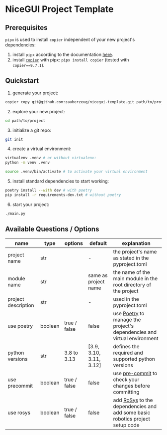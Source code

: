 # NiceGUI Project Template

## Prerequisites

`pipx` is used to install `copier` independent of your new project's dependencies:

1. install `pipx` according to the documentation [here](https://pipx.pypa.io/stable/).
2. install [`copier`](https://copier.readthedocs.io/en/stable/) with pipx: `pipx install copier` (tested with `copier==9.7.1`).


## Quickstart

1. generate your project:
```bash
copier copy git@github.com:zauberzeug/nicegui-template.git path/to/project
```
2. explore your new project:
```bash
cd path/to/project
```
3. initialize a git repo:
```bash
git init
```
4. create a virtual environment:
```bash
virtualenv .venv # or without virtualenv:
python -m venv .venv

source .venv/bin/activate # to activate your virtual environment
```
5. install standard dependencies to start working:
```bash
poetry install --with dev # with poetry 
pip install -r requirements-dev.txt # without poetry
```
6. start your project:
```bash
./main.py
```

## Available Questions / Options

| name                | type    | options      | default                 | explanation                                                                                           |
| ------------------- | ------- | ------------ | ----------------------- | ----------------------------------------------------------------------------------------------------- |
| project name        | str     |              | -                       | the project's name as stated in the pyproject.toml                                                    |
| module name         | str     |              | same as project name    | the name of the main module in the root directory of the project                                      |
| project description | str     |              | -                       | used in the pyproject.toml                                                                            |
| use poetry          | boolean | true / false | false                   | use [Poetry](https://python-poetry.org/) to manage the project's dependencies and virtual environment |
| python versions     | str     | 3.8 to 3.13  | [3.9, 3.10, 3.11, 3.12] | defines the required and supported python versions                                                    |
| use precommit       | boolean | true / false | false                   | use [pre-commit](https://pre-commit.com/) to check your changes before committing                     |
| use rosys           | boolean | true / false | false                   | add [RoSys](https://rosys.io) to the dependencies and add some basic robotics project setup code      |
